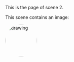 This is the page of scene 2.

This scene contains an image:


<img src="./static/images/girl.png" alt="drawing" style="width:100px; border-radius: 50%;"/>

